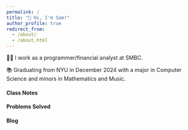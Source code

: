 ```yaml
---
permalink: /
title: "👋 Hi, I'm Sam!"
author_profile: true
redirect_from: 
  - /about/
  - /about.html
---
```


🧑‍💻 I work as a programmer/financial analyst at SMBC.

📚 Graduating from NYU in December 2024 with a major in Computer Science and minors in Mathematics and Music.

#### Class Notes

#### Problems Solved

#### Blog
